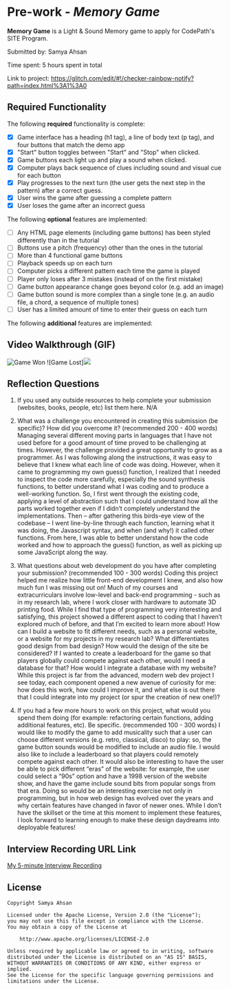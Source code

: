 # Pre-work - *Memory Game*

**Memory Game** is a Light & Sound Memory game to apply for CodePath's SITE Program. 

Submitted by: Samya Ahsan

Time spent: 5 hours spent in total

Link to project: https://glitch.com/edit/#!/checker-rainbow-notify?path=index.html%3A1%3A0

## Required Functionality

The following **required** functionality is complete:

* [X] Game interface has a heading (h1 tag), a line of body text (p tag), and four buttons that match the demo app
* [X] "Start" button toggles between "Start" and "Stop" when clicked. 
* [X] Game buttons each light up and play a sound when clicked. 
* [X] Computer plays back sequence of clues including sound and visual cue for each button
* [X] Play progresses to the next turn (the user gets the next step in the pattern) after a correct guess. 
* [X] User wins the game after guessing a complete pattern
* [X] User loses the game after an incorrect guess

The following **optional** features are implemented:

* [ ] Any HTML page elements (including game buttons) has been styled differently than in the tutorial
* [ ] Buttons use a pitch (frequency) other than the ones in the tutorial
* [ ] More than 4 functional game buttons
* [ ] Playback speeds up on each turn
* [ ] Computer picks a different pattern each time the game is played
* [ ] Player only loses after 3 mistakes (instead of on the first mistake)
* [ ] Game button appearance change goes beyond color (e.g. add an image)
* [ ] Game button sound is more complex than a single tone (e.g. an audio file, a chord, a sequence of multiple tones)
* [ ] User has a limited amount of time to enter their guess on each turn

The following **additional** features are implemented:

## Video Walkthrough (GIF)

![Game Won](https://i.imgur.com/FyxAvMl.gif)
![Game Lost]![](https://i.imgur.com/osZ9wjW.gif)

## Reflection Questions
1. If you used any outside resources to help complete your submission (websites, books, people, etc) list them here. 
N/A

2. What was a challenge you encountered in creating this submission (be specific)? How did you overcome it? (recommended 200 - 400 words)
Managing several different moving parts in languages that I have not used before for a good amount of time proved to be challenging at times. However, the challenge provided a great opportunity to grow as a programmer. As I was following along the instructions, it was easy to believe that I knew what each line of code was doing. However, when it came to programming my own guess() function, I realized that I needed to inspect the code more carefully, especially the sound synthesis functions, to better understand what I was coding and to produce a well-working function. So, I first went through the existing code, applying a level of abstraction such that I could understand how all the parts worked together even if I didn’t completely understand the implementations. Then – after gathering this birds-eye view of the codebase – I went line-by-line through each function, learning what it was doing, the Javascript syntax, and when (and why!) it called other functions. From here, I was able to better understand how the code worked and how to approach the guess() function, as well as picking up some JavaScript along the way. 

3. What questions about web development do you have after completing your submission? (recommended 100 - 300 words) 
Coding this project helped me realize how little front-end development I knew, and also how much fun I was missing out on! Much of my courses and extracurriculars involve low-level and back-end programming - such as in my research lab, where I work closer with hardware to automate 3D printing food. While I find that type of programming very interesting and satisfying, this project showed a different aspect to coding that I haven’t explored much of before, and that I’m excited to learn more about! How can I build a website to fit different needs, such as a personal website, or a website for my projects in my research lab? What differentiates good design from bad design? How would the design of the site be considered? If I wanted to create a leaderboard for the game so that players globally could compete against each other, would I need a database for that? How would I integrate a database with my website? While this project is far from the advanced, modern web dev project I see today, each component opened a new avenue of curiosity for me: how does this work, how could I improve it, and what else is out there that I could integrate into my project (or spur the creation of new one!)? 

4. If you had a few more hours to work on this project, what would you spend them doing (for example: refactoring certain functions, adding additional features, etc). Be specific. (recommended 100 - 300 words) 
I would like to modify the game to add musicality such that a user can choose different versions (e.g. retro, classical, disco) to play: so, the game button sounds would be modified to include an audio file. I would also like to include a leaderboard so that players could remotely compete against each other. It would also be interesting to have the user be able to pick different “eras” of the website: for example, the user could select a “90s” option and have a 1998 version of the website show, and have the game include sound bits from popular songs from that era. Doing so would be an interesting exercise not only in programming, but in how web design has evolved over the years and why certain features have changed in favor of newer ones. While I don’t have the skillset or the time at this moment to implement these features, I look forward to learning enough to make these design daydreams into deployable features!


## Interview Recording URL Link

[My 5-minute Interview Recording](https://www.dropbox.com/s/udfomwluszodo76/video5759334051.mp4?dl=0)


## License

    Copyright Samya Ahsan

    Licensed under the Apache License, Version 2.0 (the "License");
    you may not use this file except in compliance with the License.
    You may obtain a copy of the License at

        http://www.apache.org/licenses/LICENSE-2.0

    Unless required by applicable law or agreed to in writing, software
    distributed under the License is distributed on an "AS IS" BASIS,
    WITHOUT WARRANTIES OR CONDITIONS OF ANY KIND, either express or implied.
    See the License for the specific language governing permissions and
    limitations under the License.
